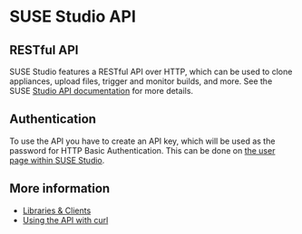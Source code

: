 # SUSE Studio API

## RESTful API

SUSE Studio features a RESTful API over HTTP, which can be used to clone
appliances, upload files, trigger and monitor builds, and more. See the SUSE
[Studio API documentation][studio-api] for more details.

## Authentication

To use the API you have to create an API key, which will be used as the
password for HTTP Basic Authentication. This can be done on [the user page
within SUSE Studio][studio-api-key].

## More information

* [Libraries & Clients](libraries_and_clients.html)
* [Using the API with curl](using_api_with_curl.html)


[studio-api]: v2/index.html
[studio-api-key]: user/account#/api-hooks
